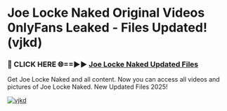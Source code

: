 # Joe Locke Naked Original Videos 0nlyFans Leaked - Files Updated! (vjkd)

<h3>🔴 CLICK HERE 🌐==►► <a href="https://tinyurl.com/yckcrads" rel="nofollow">Joe Locke Naked Updated Files</a></h3>

Get Joe Locke Naked and all content. Now you can access all videos and pictures of Joe Locke Naked. New Updated Files 2025!

[![vjkd](https://i.imgur.com/hpKpOFt.gif)](https://tinyurl.com/yckcrads)
